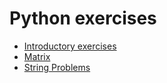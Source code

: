 # Python exercises 

* [Introductory exercises](https://github.com/AlexandraMarinaBerlinschi/Python-exercises/blob/0a7e2b4abfe8fae3ba4fbc4702e956bd3e4db910/Introduction_to_Python.py/)
* [Matrix](https://github.com/AlexandraMarinaBerlinschi/Python-exercises/blob/0a7e2b4abfe8fae3ba4fbc4702e956bd3e4db910/Matrix.py/)
* [String Problems](https://github.com/AlexandraMarinaBerlinschi/Python-exercises/blob/0a7e2b4abfe8fae3ba4fbc4702e956bd3e4db910/String_problems.py/)
